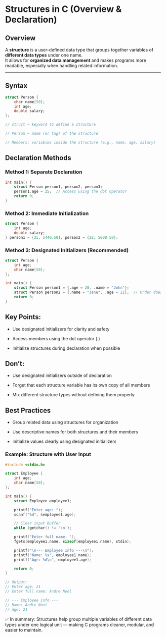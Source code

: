 # Structures in C (Overview & Declaration)

## Overview

A **structure** is a user-defined data type that groups together variables of **different data types** under one name.  
It allows for **organized data management** and makes programs more readable, especially when handling related information.

---

## Syntax

```c
struct Person {
    char name[50];
    int age;
    double salary;
};

// struct — keyword to define a structure

// Person — name (or tag) of the structure

// Members: variables inside the structure (e.g., name, age, salary)
```

## Declaration Methods

### Method 1: Separate Declaration
```c
int main() {
    struct Person person1, person2, person3;
    person1.age = 25;  // Access using the dot operator
    return 0;
}
```

### Method 2: Immediate Initialization
```c
struct Person {
    int age;
    double salary;
} person1 = {25, 5440.50}, person2 = {22, 5000.50};
```

### Method 3: Designated Initializers (Recommended)
```c
struct Person {
    int age;
    char name[50];
};

int main() {
    struct Person person1 = {.age = 20, .name = "John"};
    struct Person person2 = {.name = "Jane", .age = 21};  // Order doesn’t matter
    return 0;
}
```

## Key Points:

- Use designated initializers for clarity and safety

- Access members using the dot operator (.)

- Initialize structures during declaration when possible

## Don’t:

- Use designated initializers outside of declaration

- Forget that each structure variable has its own copy of all members

- Mix different structure types without defining them properly

## Best Practices

- Group related data using structures for organization

- Use descriptive names for both structures and their members

- Initialize values clearly using designated initializers

### Example: Structure with User Input
```c
#include <stdio.h>

struct Employee {
    int age;
    char name[50];
};

int main() {
    struct Employee employee1;

    printf("Enter age: ");
    scanf("%d", &employee1.age);

    // Clear input buffer
    while (getchar() != '\n');

    printf("Enter full name: ");
    fgets(employee1.name, sizeof(employee1.name), stdin);

    printf("\n--- Employee Info ---\n");
    printf("Name: %s", employee1.name);
    printf("Age: %d\n", employee1.age);

    return 0;
}

// Output:
// Enter age: 21
// Enter full name: Andre Noel

// --- Employee Info ---
// Name: Andre Noel
// Age: 21
```

✅ In summary:
Structures help group multiple variables of different data types under one logical unit — making C programs cleaner, modular, and easier to maintain.
